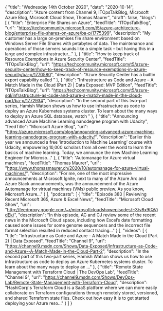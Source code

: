 {
  "title": "Wednesday 14th October 2020",
  "date": "2020-10-14",
  "description": "Azure content from Channel 9, ITOpsTalkBlog, Microsoft Azure Blog, Microsoft Cloud Show, Thomas Maurer",
  "draft": false,
  "blogs": [
    {
      "title": "Enterprise File Shares on Azure",
      "feedTitle": "ITOpsTalkBlog",
      "url": "https://techcommunity.microsoft.com/t5/azure-architecture-blog/enterprise-file-shares-on-azure/ba-p/1775399",
      "description": "My customer has a large on-premises file share environment based on Windows Server File Shares with petabytes of data. The maintenance and operations of those servers sounds like a simple task – but having this in a large and complex infrastructur..."
    },
    {
      "title": "How to keep track of Resource Exemptions in Azure Security Center",
      "feedTitle": "ITOpsTalkBlog",
      "url": "https://techcommunity.microsoft.com/t5/azure-security-center/how-to-keep-track-of-resource-exemptions-in-azure-security/ba-p/1770580",
      "description": "Azure Security Center has a builtin export capability called "
    },
    {
      "title": "Infrastructure as Code and Azure – A Match Made in the Cloud (Part 2) | Data Exposed: MVP Edition",
      "feedTitle": "ITOpsTalkBlog",
      "url": "https://techcommunity.microsoft.com/t5/azure-sql/infrastructure-as-code-and-azure-a-match-made-in-the-cloud-part/ba-p/1772934",
      "description": "In the second part of this two-part series, Hamish Watson shows us how to use infrastructure as code to deploy an Azure Kubernetes systems cluster. To learn about the many ways to deploy an Azure SQL database, watch "
    },
    {
      "title": "Announcing advanced Azure Machine Learning nanodegree program with Udacity",
      "feedTitle": "Microsoft Azure Blog",
      "url": "https://azure.microsoft.com/blog/announcing-advanced-azure-machine-learning-nanodegree-program-with-udacity/",
      "description": "Earlier this year we announced a free ‘introduction to Machine Learning’ course with Udacity, empowering 10,000 scholars from all over the world to learn the basics of machine learning. Today, we announce the new Machine Learning Engineer for Microso..."
    },
    {
      "title": "Automanage for Azure virtual machines",
      "feedTitle": "Thomas Maurer",
      "url": "https://www.thomasmaurer.ch/2020/10/automanage-for-azure-virtual-machines/",
      "description": "For me, one of the most impressive announcements at Microsoft Ignite, next to many of the Azure Arc and Azure Stack announcements, was the announcement of the Azure Automanage for virtual machines (VMs) public preview. As you know, Microsoft Azure..."
    }
  ],
  "podcasts": [
    {
      "title": "Episode 380 | Reviewing Recent Microsoft 365, Azure & Excel News",
      "feedTitle": "Microsoft Cloud Show",
      "url": "http://feedproxy.google.com/~r/microsoftcloudshowepisodes/~3/v8x9tQVidEk/",
      "description": "In this episode, AC and CJ review some of the recent news in the Microsoft Cloud space, including how Excel’s date formatting caused some issues for some genome sequencers and the incorrect file format selection resulted in reduced contact tracing..."
    }
  ],
  "videos": [
    {
      "title": "Infrastructure as Code and Azure – A Match Made in the Cloud (Part 2) | Data Exposed",
      "feedTitle": "Channel 9",
      "url": "https://channel9.msdn.com/Shows/Data-Exposed/Infrastructure-as-Code-and-Azure--A-Match-Made-in-the-Cloud-Part-2",
      "description": "In the second part of this two-part series, Hamish Watson shows us how to use infrastructure as code to deploy an Azure Kubernetes systems cluster. To learn about the many ways to deploy an ..."
    },
    {
      "title": "Remote State Management with Terraform Cloud | The DevOps Lab",
      "feedTitle": "Channel 9",
      "url": "https://channel9.msdn.com/Shows/DevOps-Lab/Remote-State-Management-with-Terraform-Cloud",
      "description": "HashiCorp's Terraform Cloud is a SaaS platform where we can more easily collaborate on Terraform configurations through remotely stored, versioned, and shared Terraform state files. Check out how easy it is to get started deploying your Azure reso..."
    }
  ]
}